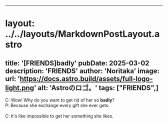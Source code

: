 
---
# layout: ../../layouts/MarkdownPostLayout.astro
title: '[FRIENDS]badly'
pubDate: 2025-03-02
description: 'FRIENDS'
author: 'Noritaka'
image:
    url: 'https://docs.astro.build/assets/full-logo-light.png'
    alt: 'Astroのロゴ。'
tags: ["FRIENDS",]
---

C: Wow! Why do you want to get rid of her so **badly**?  <br>
P: Because she exchange every gift she ever gets.  <br>
<br>
C: It's like impossible to get her something she likes.  <br>
